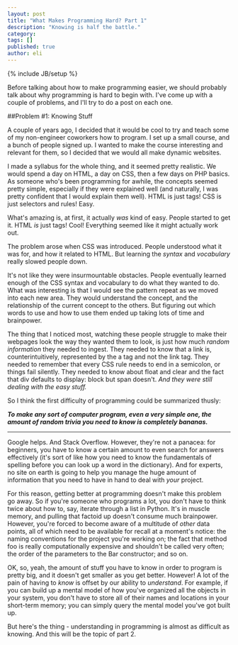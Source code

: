 ```yaml
---
layout: post
title: "What Makes Programming Hard? Part 1"
description: "Knowing is half the battle."
category: 
tags: []
published: true
author: eli
---
```

{% include JB/setup %}

Before talking about how to make programming easier, we should probably talk about why programming is hard to begin with. I've come up with a couple of problems, and I'll try to do a post on each one.

##Problem #1: Knowing Stuff

A couple of years ago, I decided that it would be cool to try and teach some of my non-engineer coworkers how to program. I set up a small course, and a bunch of people signed up. I wanted to make the course interesting and relevant for them, so I decided that we would all make dynamic websites.

I made a syllabus for the whole thing, and it seemed pretty realistic. We would spend a day on HTML, a day on CSS, then a few days on PHP basics. As someone who's been programming for awhile, the concepts seemed pretty simple, especially if they were explained well (and naturally, I was pretty confident that I would explain them well). HTML is just tags! CSS is just selectors and rules! Easy. 

What's amazing is, at first, it actually *was* kind of easy. People started to get it. HTML *is* just tags! Cool! Everything seemed like it might actually work out.

The problem arose when CSS was introduced. People understood what it was for, and how it related to HTML. But learning the *syntax* and *vocabulary* really slowed people down.

It's not like they were insurmountable obstacles. People eventually learned enough of the CSS syntax and vocabulary to do what they wanted to do. What was interesting is that I would see the pattern repeat as we moved into each new area. They would understand the concept, and the relationship of the current concept to the others. But figuring out which words to use and how to use them ended up taking lots of time and brainpower.

The thing that I noticed most, watching these people struggle to make their webpages look the way they wanted them to look, is just how much *random information* they needed to ingest. They needed to know that a link is, counterintuitively, represented by the <span class="mono">a</span> tag and not the <span class="mono">link</span> tag. They needed to remember that every CSS rule needs to end in a semicolon, or things fail silently. They needed to know about <span class="mono">float</span> and <span class="mono">clear</span> and the fact that <span class="mono">div</span> defaults to <span class="mono">display: block</span> but <span class="mono">span</span> doesn't. *And they were still dealing with the easy stuff.*

So I think the first difficulty of programming could be summarized thusly:

***To make any sort of computer program, even a very simple one, the amount of random trivia you need to know is completely bananas.***

-------

Google helps. And Stack Overflow. However, they're not a panacea: for beginners, you have to know a certain amount to even search for answers effectively (it's sort of like how you need to know the fundamentals of spelling before you can look up a word in the dictionary). And for experts, no site on earth is going to help you manage the huge amount of information that you need to have in hand to deal with *your* project.

For this reason, getting better at programming doesn't make this problem go away. So if you're someone who programs a lot, you don't have to think twice about how to, say, iterate through a list in Python. It's in muscle memory, and pulling that factoid up doesn't consume much brainpower. However, you're forced to become aware of a multitude of *other* data points, all of which need to be available for recall at a moment's notice: the naming conventions for the project you're working on; the fact that method <span class="mono">foo</span> is really computationally expensive and shouldn't be called very often; the order of the parameters to the <span class="mono">Bar</span> constructor; and so on. 

OK, so, yeah, the amount of stuff you have to know in order to program is pretty big, and it doesn't get smaller as you get better. However! A lot of the pain of having to *know* is offset by our ability to *understand*. For example, if you can build up a mental model of how you've organized all the objects in your system, you don't have to store all of their names and locations in your short-term memory; you can simply query the mental model you've got built up. 

But here's the thing - understanding in programming is almost as difficult as knowing. And this will be the topic of part 2. 